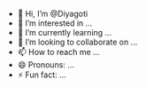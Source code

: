 - 👋 Hi, I’m @Diyagoti
- 👀 I’m interested in ...
- 🌱 I’m currently learning ...
- 💞️ I’m looking to collaborate on ...
- 📫 How to reach me ...
- 😄 Pronouns: ...
- ⚡ Fun fact: ...

<!---
Diyagoti/Diyagoti is a ✨ special ✨ repository because its `README.md` (this file) appears on your GitHub profile.
You can click the Preview link to take a look at your changes.
--->
